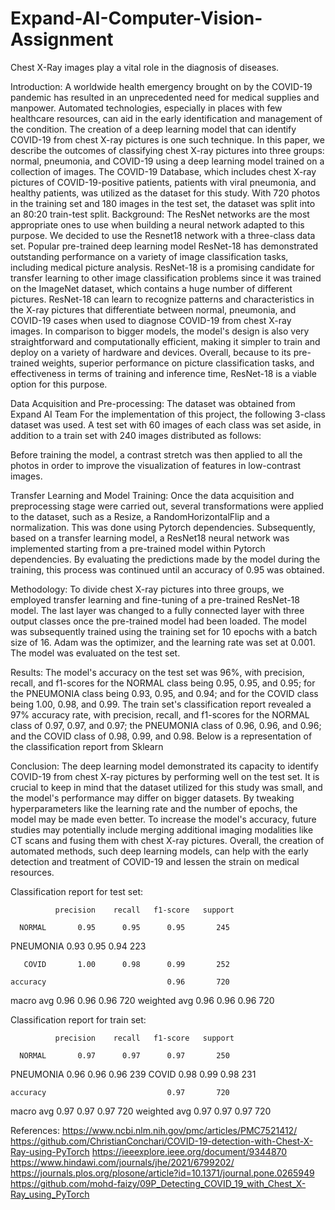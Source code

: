 # Expand-AI-Computer-Vision-Assignment

Chest X-Ray images play a vital role in the diagnosis of diseases.

Introduction:
A worldwide health emergency brought on by the COVID-19 pandemic has resulted in an unprecedented need for medical supplies and manpower. Automated technologies, especially in places with few healthcare resources, can aid in the early identification and management of the condition. The creation of a deep learning model that can identify COVID-19 from chest X-ray pictures is one such technique. In this paper, we describe the outcomes of classifying chest X-ray pictures into three groups: normal, pneumonia, and COVID-19 using a deep learning model trained on a collection of images.
The COVID-19 Database, which includes chest X-ray pictures of COVID-19-positive patients, patients with viral pneumonia, and healthy patients, was utilized as the dataset for this study. With 720 photos in the training set and 180 images in the test set, the dataset was split into an 80:20 train-test split.
Background:
The ResNet networks are the most appropriate ones to use when building a neural network adapted to this purpose. We decided to use the Resnet18 network with a three-class data set. Popular pre-trained deep learning model ResNet-18 has demonstrated outstanding performance on a variety of image classification tasks, including medical picture analysis. ResNet-18 is a promising candidate for transfer learning to other image classification problems since it was trained on the ImageNet dataset, which contains a huge number of different pictures.
ResNet-18 can learn to recognize patterns and characteristics in the X-ray pictures that differentiate between normal, pneumonia, and COVID-19 cases when used to diagnose COVID-19 from chest X-ray images. In comparison to bigger models, the model's design is also very straightforward and computationally efficient, making it simpler to train and deploy on a variety of hardware and devices.
Overall, because to its pre-trained weights, superior performance on picture classification tasks, and effectiveness in terms of training and inference time, ResNet-18 is a viable option for this purpose.


Data Acquisition and Pre-processing:
The dataset was obtained from Expand AI Team
For the implementation of this project, the following 3-class dataset was used. A test set with 60 images of each class was set aside, in addition to a train set with 240 images distributed as follows:
 
Before training the model, a contrast stretch was then applied to all the photos in order to improve the visualization of features in low-contrast images. 

Transfer Learning and Model Training:
Once the data acquisition and preprocessing stage were carried out, several transformations were applied to the dataset, such as a Resize, a RandomHorizontalFlip and a normalization. This was done using Pytorch dependencies. Subsequently, based on a transfer learning model, a ResNet18 neural network was implemented starting from a pre-trained model within Pytorch dependencies. By evaluating the predictions made by the model during the training, this process was continued until an accuracy of 0.95 was obtained.

Methodology: 
To divide chest X-ray pictures into three groups, we employed transfer learning and fine-tuning of a pre-trained ResNet-18 model. The last layer was changed to a fully connected layer with three output classes once the pre-trained model had been loaded. The model was subsequently trained using the training set for 10 epochs with a batch size of 16. Adam was the optimizer, and the learning rate was set at 0.001. The model was evaluated on the test set.

Results: 
The model's accuracy on the test set was 96%, with precision, recall, and f1-scores for the NORMAL class being 0.95, 0.95, and 0.95; for the PNEUMONIA class being 0.93, 0.95, and 0.94; and for the COVID class being 1.00, 0.98, and 0.99. The train set's classification report revealed a 97% accuracy rate, with precision, recall, and f1-scores for the NORMAL class of 0.97, 0.97, and 0.97; the PNEUMONIA class of 0.96, 0.96, and 0.96; and the COVID class of 0.98, 0.99, and 0.98. Below is a representation of the classification report from Sklearn

Conclusion:
The deep learning model demonstrated its capacity to identify COVID-19 from chest X-ray pictures by performing well on the test set. It is crucial to keep in mind that the dataset utilized for this study was small, and the model's performance may differ on bigger datasets. By tweaking hyperparameters like the learning rate and the number of epochs, the model may be made even better. To increase the model's accuracy, future studies may potentially include merging additional imaging modalities like CT scans and fusing them with chest X-ray pictures. Overall, the creation of automated methods, such deep learning models, can help with the early detection and treatment of COVID-19 and lessen the strain on medical resources.

Classification report for test set:

              precision    recall   f1-score   support

      NORMAL       0.95      0.95      0.95       245
              

  
  PNEUMONIA       0.93      0.95      0.94       223
   

       COVID       1.00      0.98      0.99       252

    accuracy                           0.96       720
   macro avg       0.96      0.96      0.96       720
weighted avg       0.96      0.96      0.96       720


Classification report for train set:

              precision    recall   f1-score   support

      NORMAL       0.97      0.97      0.97       250
   PNEUMONIA       0.96      0.96      0.96       239
       COVID       0.98      0.99      0.98       231

    accuracy                           0.97       720
   macro avg       0.97      0.97      0.97       720
weighted avg       0.97      0.97      0.97       720


References:
https://www.ncbi.nlm.nih.gov/pmc/articles/PMC7521412/
https://github.com/ChristianConchari/COVID-19-detection-with-Chest-X-Ray-using-PyTorch
https://ieeexplore.ieee.org/document/9344870
https://www.hindawi.com/journals/jhe/2021/6799202/
https://journals.plos.org/plosone/article?id=10.1371/journal.pone.0265949
https://github.com/mohd-faizy/09P_Detecting_COVID_19_with_Chest_X-Ray_using_PyTorch
